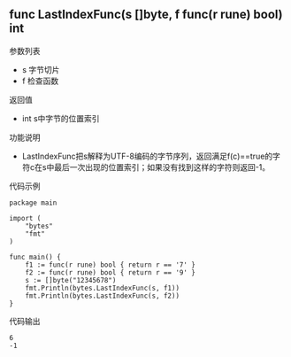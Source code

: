 ## func LastIndexFunc(s []byte, f func(r rune) bool) int

参数列表

- s 字节切片
- f 检查函数

返回值

- int s中字节的位置索引

功能说明

- LastIndexFunc把s解释为UTF-8编码的字节序列，返回满足f(c)==true的字符c在s中最后一次出现的位置索引；如果没有找到这样的字符则返回-1。

代码示例

	package main

	import (
		"bytes"
		"fmt"
	)

	func main() {
		f1 := func(r rune) bool { return r == '7' }
		f2 := func(r rune) bool { return r == '9' }
		s := []byte("12345678")
		fmt.Println(bytes.LastIndexFunc(s, f1))
		fmt.Println(bytes.LastIndexFunc(s, f2))
	}

代码输出

	6
	-1
